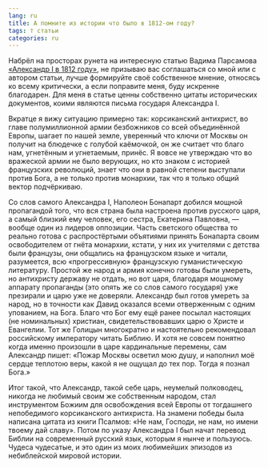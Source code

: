 ```yaml
---
lang: ru
title: А помните из истории что было в 1812-ом году?
tags: ☦ статьи
categories: ru
---
```


Набрёл на просторах рунета на интересную статью Вадима Парсамова [«Александр I в 1812 году»](https://znanie-sila.su/projects/otechestvennaya_voyna_1812/aleksandr-i-v-1812-godu), не призываю вас соглашаться со мной или с автором статьи, лучше формируйте своё собственное мнение, относясь ко всему критически, а если поправите меня, буду искренне благодарен. Для меня в статье ценны собственно цитаты исторических документов, коими являются письма государя Александра I.

Вкратце я вижу ситуацию примерно так: корсиканский антихрист, во главе полумиллионной армии безбожников со всей объединённой Европы, шагает по нашей земле, уверенный что ключи от Москвы он получит на блюдечке с голубой каёмочкой, он же считает что благо нам, угнетённым и угнетаемым, принёс. Я вовсе не утверждаю что во вражеской армии не было верующих, но кто знаком с историей французских революций, знает что они в равной степени выступали против Бога, а не только против монархии, так что я только общий вектор подчёркиваю.

Со слов самого Александра I, Наполеон Бонапарт добился мощной пропагандой того, что вся страна была настроена против русского царя, а самый близкий ему человек, его сестра, Екатерина Павловна, — вообще один из лидеров оппозиции. Часть светского общества то реально готова с распростёртыми объятиями принять Бонапарта своим освободителем от гнёта монархии, кстати, у них их учителями с детства были французы, они общались на французском языке и читали, разумеется, всю «прогрессивную» французскую гуманистическую литературу. Простой же народ и армия конечно готовы были умереть, но антихристу державу не отдать, но вот царя, благодаря мощному аппарату пропаганды (это опять же со слов самого государя) уже презирали и царю уже не доверяли. Александр был готов умереть за народ, но в точности как Давид оказался всеми отверженным с одним упованием, на Бога. Благо что Бог ему ещё ранее посылал настоящих (не номинальных) христиан, свидетельствовавших царю о Христе и Евангелии. Тот же Голицын многократно и настоятельно рекомендовал российскому императору читать Библию. И хотя не совсем понятно когда именно произошли в царе кардинальные перемены, сам Александр пишет: «Пожар Москвы осветил мою душу, и наполнил моё сердце теплотою веры, какой я не ощущал до тех пор. Тогда я познал Бога.» 

Итог такой, что Александр, такой себе царь, неумелый полководец, никогда не любимый своим же собственным народом, стал инструментом Божиим для освобождения всей Европы от тогдашнего непобедимого корсиканского антихриста. На знамени победы была написана цитата из книги Псалмов: «Не нам, Господи, не нам, но имени твоему дай славу». Потом по указу Александра I был начат перевод Библии на современный русский язык, которым я нынче и пользуюсь. Чудеса чудесатые, и это один из моих любимейших эпизодов из небиблейской мировой истории.
